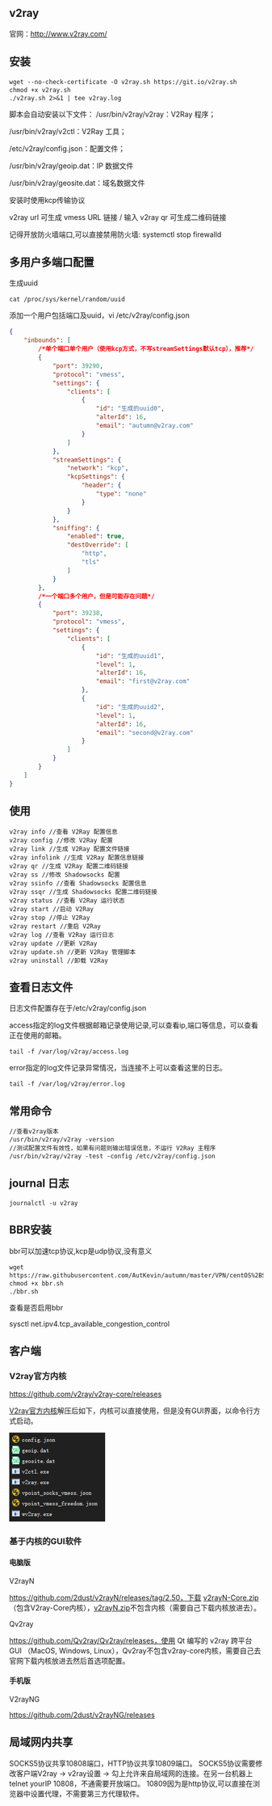 ## v2ray

官网：http://www.v2ray.com/

## 安装

```shell
wget --no-check-certificate -O v2ray.sh https://git.io/v2ray.sh
chmod +x v2ray.sh 
./v2ray.sh 2>&1 | tee v2ray.log
```

脚本会自动安装以下文件：
/usr/bin/v2ray/v2ray：V2Ray 程序；

/usr/bin/v2ray/v2ctl：V2Ray 工具；

/etc/v2ray/config.json：配置文件；

/usr/bin/v2ray/geoip.dat：IP 数据文件

/usr/bin/v2ray/geosite.dat：域名数据文件

安装时使用kcp传输协议

v2ray url 可生成 vmess URL 链接 / 输入 v2ray qr 可生成二维码链接

记得开放防火墙端口,可以直接禁用防火墙: systemctl stop firewalld
## 多用户多端口配置

生成uuid

```shell
cat /proc/sys/kernel/random/uuid
```

添加一个用户包括端口及uuid，vi /etc/v2ray/config.json

```json
{
    "inbounds": [
        /*单个端口单个用户（使用kcp方式，不写streamSettings默认tcp），推荐*/
        {
            "port": 39290,
            "protocol": "vmess",
            "settings": {
                "clients": [
                    {
                        "id": "生成的uuid0",
                        "alterId": 16,
                        "email": "autumn@v2ray.com"
                    }
                ]
            },
            "streamSettings": {
                "network": "kcp",
                "kcpSettings": {
                    "header": {
                        "type": "none"
                    }
                }
            },
            "sniffing": {
                "enabled": true,
                "destOverride": [
                    "http",
                    "tls"
                ]
            }
        },
        /*一个端口多个用户，但是可能存在问题*/
        {
            "port": 39238,
            "protocol": "vmess",
            "settings": {
                "clients": [
                    {
                        "id": "生成的uuid1",
                        "level": 1,
                        "alterId": 16,
                        "email": "first@v2ray.com"
                    },
                    {
                        "id": "生成的uuid2",
                        "level": 1,
                        "alterId": 16,
                        "email": "second@v2ray.com"
                    }
                ]
            }
        }
    ]
}
```

## 使用

```shell
v2ray info //查看 V2Ray 配置信息
v2ray config //修改 V2Ray 配置
v2ray link //生成 V2Ray 配置文件链接
v2ray infolink //生成 V2Ray 配置信息链接
v2ray qr //生成 V2Ray 配置二维码链接
v2ray ss //修改 Shadowsocks 配置
v2ray ssinfo //查看 Shadowsocks 配置信息
v2ray ssqr //生成 Shadowsocks 配置二维码链接
v2ray status //查看 V2Ray 运行状态
v2ray start //启动 V2Ray
v2ray stop //停止 V2Ray
v2ray restart //重启 V2Ray
v2ray log //查看 V2Ray 运行日志
v2ray update //更新 V2Ray
v2ray update.sh //更新 V2Ray 管理脚本
v2ray uninstall //卸载 V2Ray

```
## 查看日志文件
日志文件配置存在于/etc/v2ray/config.json

access指定的log文件根据邮箱记录使用记录,可以查看ip,端口等信息，可以查看正在使用的邮箱。
```shell
tail -f /var/log/v2ray/access.log
```
error指定的log文件记录异常情况，当连接不上可以查看这里的日志。
```shell
tail -f /var/log/v2ray/error.log
```
## 常用命令
```shell
//查看v2ray版本
/usr/bin/v2ray/v2ray -version
//测试配置文件有效性，如果有问题则输出错误信息，不运行 V2Ray 主程序
/usr/bin/v2ray/v2ray -test -config /etc/v2ray/config.json
```
## journal 日志
```shell
journalctl -u v2ray
```
## BBR安装

bbr可以加速tcp协议,kcp是udp协议,没有意义

```shell
wget https://raw.githubusercontent.com/AutKevin/autumn/master/VPN/centOS%2BShadowsocks/bbr.sh
chmod +x bbr.sh
./bbr.sh
```
查看是否启用bbr

sysctl net.ipv4.tcp_available_congestion_control

## 客户端

### **V2ray官方内核** 

https://github.com/v2ray/v2ray-core/releases

[V2ray官方内核](https://github.com/v2fly/v2ray-core/releases)解压后如下，内核可以直接使用，但是没有GUI界面，以命令行方式启动。

![image-20210709150556504](v2ray/image-20210709150556504.png)

### 基于内核的GUI软件

#### 电脑版

V2rayN

https://github.com/2dust/v2rayN/releases/tag/2.50，下载 [v2rayN-Core.zip](https://github.com/2dust/v2rayN/releases/download/4.20/v2rayN-Core.zip)（包含V2ray-Core内核），[v2rayN.zip](https://github.com/2dust/v2rayN/releases/download/4.20/v2rayN.zip)不包含内核（需要自己下载内核放进去）。

 Qv2ray

 https://github.com/Qv2ray/Qv2ray/releases，使用 Qt 编写的 v2ray 跨平台 GUI （MacOS, Windows, Linux），Qv2ray不包含v2ray-core内核，需要自己去官网下载内核放进去然后首选项配置。

#### 手机版

V2rayNG

https://github.com/2dust/v2rayNG/releases

## 局域网内共享
SOCKS5协议共享10808端口，HTTP协议共享10809端口。
SOCKS5协议需要修改客户端V2ray -> v2ray设置 -> 勾上允许来自局域网的连接。在另一台机器上telnet yourIP 10808，不通需要开放端口。
10809因为是http协议,可以直接在浏览器中设置代理，不需要第三方代理软件。
